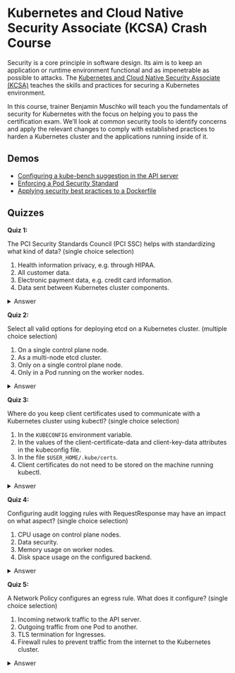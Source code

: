 # Kubernetes and Cloud Native Security Associate (KCSA) Crash Course

Security is a core principle in software design. Its aim is to keep an application or runtime environment functional and as impenetrable as possible to attacks. The [Kubernetes and Cloud Native Security Associate (KCSA)](https://training.linuxfoundation.org/certification/kubernetes-and-cloud-native-security-associate-kcsa/) teaches the skills and practices for securing a Kubernetes environment.

In this course, trainer Benjamin Muschko will teach you the fundamentals of security for Kubernetes with the focus on helping you to pass the certification exam. We’ll look at common security tools to identify concerns and apply the relevant changes to comply with established practices to harden a Kubernetes cluster and the applications running inside of it.

## Demos

* [Configuring a kube-bench suggestion in the API server](https://learning.oreilly.com/interactive-lab/fixing-issues-discovered/9781098149659/)
* [Enforcing a Pod Security Standard](https://learning.oreilly.com/interactive-lab/creating-a-pod/9781098149871/)
* [Applying security best practices to a Dockerfile](https://learning.oreilly.com/interactive-lab/applying-security-best/9781098149970/)

## Quizzes

**Quiz 1:**

The PCI Security Standards Council (PCI SSC) helps with standardizing what kind of data? (single choice selection)

1. Health information privacy, e.g. through HIPAA.
2. All customer data.
3. Electronic payment data, e.g. credit card information.
4. Data sent between Kubernetes cluster components.

<details><summary>Answer</summary>
<p>
The correct answer is 3. <a href="https://www.pcisecuritystandards.org/about_us/">PCI SSC standards</a> and resources help protect the people, processes, and technologies across the payment ecosystem to help secure payments worldwide.
</p>
</details>

**Quiz 2:**

Select all valid options for deploying etcd on a Kubernetes cluster. (multiple choice selection)

1. On a single control plane node.
2. As a multi-node etcd cluster.
3. Only on a single control plane node.
4. Only in a Pod running on the worker nodes.

<details><summary>Answer</summary>
<p>
The correct answer is 1 and 2. [Etcd](https://kubernetes.io/docs/tasks/administer-cluster/configure-upgrade-etcd/) can be deployed on a single control plane for testing purposes. In production, it makes more sense to set up a HA cluster with multiple etcd instances.
</p>
</details>

**Quiz 3:**

Where do you keep client certificates used to communicate with a Kubernetes cluster using kubectl? (single choice selection)

1. In the `KUBECONFIG` environment variable.
2. In the values of the client-certificate-data and client-key-data attributes in the kubeconfig file.
3. In the file `$USER_HOME/.kube/certs`.
4. Client certificates do not need to be stored on the machine running kubectl.

<details><summary>Answer</summary>
<p>
The correct answer is 2. Every user entry in the [kubeconfig file](https://kubernetes.io/docs/concepts/configuration/organize-cluster-access-kubeconfig/) will have to have a base64-encoded value for the client certificate. This information will be sent every time you make a call based on the user selected for the current context.
</p>
</details>

**Quiz 4:**

Configuring audit logging rules with RequestResponse may have an impact on what aspect? (single choice selection)

1. CPU usage on control plane nodes.
2. Data security.
3. Memory usage on worker nodes.
4. Disk space usage on the configured backend.

<details><summary>Answer</summary>
<p>
The correct answer is 4. The [audit log level](https://kubernetes.io/docs/tasks/debug/debug-cluster/audit/#audit-policy) RequestResponse captures the most information possible for incoming requests. Therefore, you will need to make sure you can store the data on the configured backend. CPU and memory will not be impacted significantly by configuring audit logging.
</p>
</details>

**Quiz 5:**

A Network Policy configures an egress rule. What does it configure? (single choice selection)

1. Incoming network traffic to the API server.
2. Outgoing traffic from one Pod to another.
3. TLS termination for Ingresses.
4. Firewall rules to prevent traffic from the internet to the Kubernetes cluster.

<details><summary>Answer</summary>
<p>
The correct answer is 2. [Network policies](https://kubernetes.io/docs/concepts/services-networking/network-policies/) control Pod-to-Pod communication. Ingress rules configure incoming network traffic to a Pod. Egress rules configure outgoing traffic from a Pod.
</p>
</details>